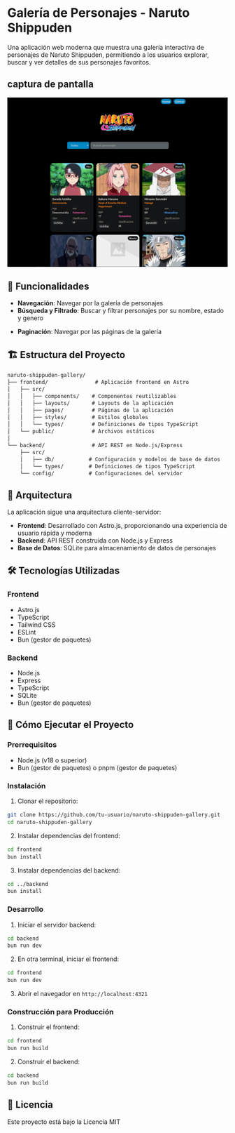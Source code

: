 # Galería de Personajes - Naruto Shippuden

Una aplicación web moderna que muestra una galería interactiva de personajes de Naruto Shippuden, permitiendo a los usuarios explorar, buscar y ver detalles de sus personajes favoritos.

## captura de pantalla
![Naruto Shippuden Gallery](./frontend/public/new%20interface.png)

## 🚀 Funcionalidades
- **Navegación**: Navegar por la galería de personajes
- **Búsqueda y Filtrado**: Buscar y filtrar personajes por su nombre, estado y genero
<!-- - **Detalles**: Ver detalles de un personaje, incluyendo su historia, habilidades y equipo -->
- **Paginación**: Navegar por las páginas de la galería

## 🏗️ Estructura del Proyecto

```
naruto-shippuden-gallery/
├── frontend/               # Aplicación frontend en Astro
│   ├── src/
│   │   ├── components/    # Componentes reutilizables
│   │   ├── layouts/       # Layouts de la aplicación
│   │   ├── pages/         # Páginas de la aplicación
│   │   ├── styles/        # Estilos globales
│   │   └── types/         # Definiciones de tipos TypeScript
│   └── public/            # Archivos estáticos
│
└── backend/               # API REST en Node.js/Express
    ├── src/
    │   ├── db/           # Configuración y modelos de base de datos
    │   └── types/        # Definiciones de tipos TypeScript
    └── config/           # Configuraciones del servidor
```

## 🎨 Arquitectura

La aplicación sigue una arquitectura cliente-servidor:

- **Frontend**: Desarrollado con Astro.js, proporcionando una experiencia de usuario rápida y moderna
- **Backend**: API REST construida con Node.js y Express
- **Base de Datos**: SQLite para almacenamiento de datos de personajes

## 🛠️ Tecnologías Utilizadas

### Frontend
- Astro.js
- TypeScript
- Tailwind CSS
- ESLint
- Bun (gestor de paquetes)

### Backend
- Node.js
- Express
- TypeScript
- SQLite
- Bun (gestor de paquetes)

## 🚀 Cómo Ejecutar el Proyecto

### Prerrequisitos
- Node.js (v18 o superior)
- Bun (gestor de paquetes) o pnpm (gestor de paquetes)

### Instalación

1. Clonar el repositorio:
```bash
git clone https://github.com/tu-usuario/naruto-shippuden-gallery.git
cd naruto-shippuden-gallery
```

2. Instalar dependencias del frontend:
```bash
cd frontend
bun install
```

3. Instalar dependencias del backend:
```bash
cd ../backend
bun install
```

### Desarrollo

1. Iniciar el servidor backend:
```bash
cd backend
bun run dev
```

2. En otra terminal, iniciar el frontend:
```bash
cd frontend
bun run dev
```

3. Abrir el navegador en `http://localhost:4321`

### Construcción para Producción

1. Construir el frontend:
```bash
cd frontend
bun run build
```

2. Construir el backend:
```bash
cd backend
bun run build
```

## 📄 Licencia

Este proyecto está bajo la Licencia MIT